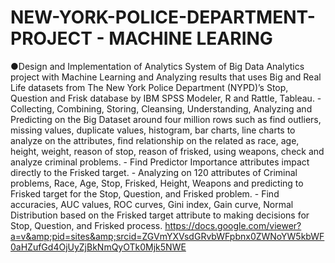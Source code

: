 # NEW-YORK-POLICE-DEPARTMENT-PROJECT - MACHINE LEARING
●Design and Implementation of Analytics System of Big Data Analytics project with Machine Learning and Analyzing results that uses Big and Real Life datasets from The New York Police Department (NYPD)’s Stop, Question and Frisk database by IBM SPSS Modeler, R and Rattle, Tableau.          -  Collecting, Combining, Storing, Cleansing, Understanding, Analyzing and Predicting on the Big Dataset around four million rows such as find outliers, missing values, duplicate values, histogram, bar charts, line charts to analyze on the attributes, find relationship on the related as race, age, height, weight, reason of stop, reason of frisked, using weapons, check and analyze criminal problems.        -  Find Predictor Importance attributes impact directly to the Frisked target.        -  Analyzing on 120 attributes of Criminal problems, Race, Age, Stop, Frisked, Height, Weapons and predicting to Frisked target for the Stop, Question, and Frisked problem.       -  Find accuracies, AUC values, ROC curves, Gini index, Gain curve, Normal Distribution based on the Frisked target attribute to making decisions for Stop, Question, and Frisked process. https://docs.google.com/viewer?a=v&amp;pid=sites&amp;srcid=ZGVmYXVsdGRvbWFpbnx0ZWNoYW5kbWF0aHZufGd4OjUyZjBkNmQyOTk0Mjk5NWE
